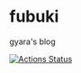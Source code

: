 # fubuki
gyara's blog

[![Actions Status](https://github.com/laxect/fubuki/workflows/Test%20project/badge.svg)](https://github.com/laxect/fubuki/actions)
